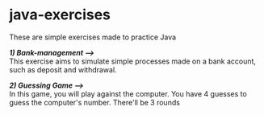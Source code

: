 # java-exercises
These are simple exercises made to practice Java


<i><strong>1) Bank-management --></strong></i> <br>
This exercise aims to simulate simple processes made on a bank account, such as deposit and withdrawal.

<i><strong>2) Guessing Game --></strong></i> <br>
In this game, you will play against the computer. You have 4 guesses to guess the computer's number. There'll be 3 rounds
